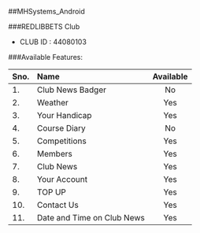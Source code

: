 ##MHSystems_Android

###REDLIBBETS Club
- CLUB ID : 44080103

###Available Features:

| Sno. | Name              | Available      |
| ---- |:----------------  | :------------: |
| 1.   | Club News Badger  | No             |
| 2.   | Weather           | Yes            |
| 3.   | Your Handicap     | Yes            |
| 4.   | Course Diary      | No             |
| 5.   | Competitions      | Yes            |
| 6.   | Members           | Yes            |
| 7.   | Club News         | Yes            |
| 8.   | Your Account      | Yes            |
| 9.   | TOP UP            | Yes            |
| 10.  | Contact Us        | Yes            |
| 11.  | Date and Time on Club News | Yes   |